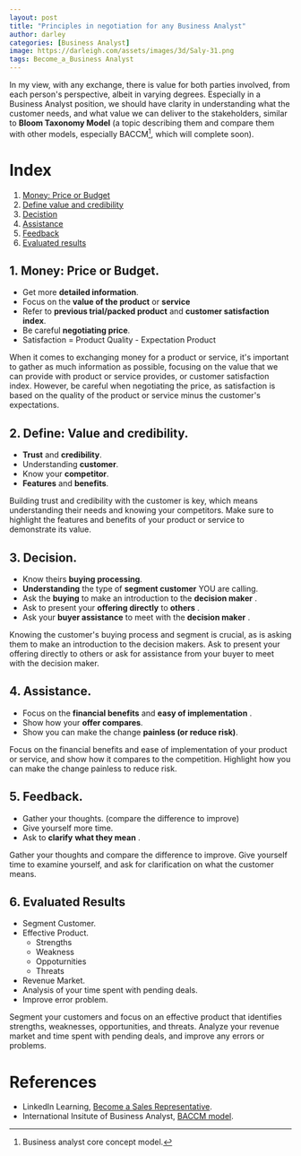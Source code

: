 ```yaml
---
layout: post
title: "Principles in negotiation for any Business Analyst"
author: darley
categories: [Business Analyst]
image: https://darleigh.com/assets/images/3d/Saly-31.png
tags: Become_a_Business Analyst
---
```

In my view, with any exchange, there is value for both parties involved, from each person's perspective, albeit in varying degrees. Especially in a Business Analyst position, we should have clarity in understanding what the customer needs, and what value we can deliver to the stakeholders, similar to **Bloom Taxonomy Model** (a topic describing them and compare them with other models, especially BACCM[^1], which will complete soon).

# Index

1. [Money: Price or Budget](#1-money-price-or-budget-money)
2. [Define value and credibility](#2-define-value-and-credibility)
3. [Decistion](#3-decision)
4. [Assistance](#4-assistance)
5. [Feedback](#5-feedback)
6. [Evaluated results](#6-evaluated-results)

## 1. Money: Price or Budget.

* Get more **detailed information**.
* Focus on the **value of the product** or **service**
* Refer to **previous trial/packed product** and **customer satisfaction index**.
* Be careful **negotiating price**.
* Satisfaction = Product Quality - Expectation Product

When it comes to exchanging money for a product or service, it's important to gather as much information as possible, focusing on the value that we can provide with product or service provides, or customer satisfaction index. However, be careful when negotiating the price, as satisfaction is based on the quality of the product or service minus the customer's expectations.

## 2. Define: Value and credibility.

* **Trust** and **credibility**.
* Understanding **customer**.
* Know your **competitor**.
* **Features** and **benefits**.

Building trust and credibility with the customer is key, which means understanding their needs and knowing your competitors. Make sure to highlight the features and benefits of your product or service to demonstrate its value.

## 3. Decision.

* Know theirs **buying processing**.
* **Understanding** the type of **segment customer** YOU are calling.
* Ask the **buying** to make an introduction to the **decision maker** .
* Ask to present your **offering directly** to **others** .
* Ask your **buyer assistance** to meet with the **decision maker** .

Knowing the customer's buying process and segment is crucial, as is asking them to make an introduction to the decision makers. Ask to present your offering directly to others or ask for assistance from your buyer to meet with the decision maker.

## 4. Assistance.

* Focus on the **financial benefits** and **easy of implementation** .
* Show how your **offer compares**.
* Show you can make the change **painless (or reduce risk)**.

Focus on the financial benefits and ease of implementation of your product or service, and show how it compares to the competition. Highlight how you can make the change painless to reduce risk.

## 5. Feedback.

* Gather your thoughts. (compare the difference to improve)
* Give yourself more time.
* Ask to **clarify**  **what they mean** .

Gather your thoughts and compare the difference to improve. Give yourself time to examine yourself, and ask for clarification on what the customer means.

## 6.  Evaluated Results

* Segment Customer.
* Effective Product.
  * Strengths
  * Weakness
  * Oppoturnities
  * Threats
* Revenue Market.
* Analysis of your time spent with pending deals.
* Improve error problem.

Segment your customers and focus on an effective product that identifies strengths, weaknesses, opportunities, and threats. Analyze your revenue market and time spent with pending deals, and improve any errors or problems.

# References

- LinkedIn Learning, [Become a Sales Representative](https://darleigh.com/assets/images/cert/linkedin_CertificateOfCompletion_Become%20a%20Sales%20Representative.pdf).
- International Insitute of Business Analyst, [BACCM model](https://www.iiba.org/globalassets/standards-and-resources/business-analysis-core-competency-model/files/what-you-need-to-know-about-baccm.pdf).

[^1]: Business analyst core concept model.
